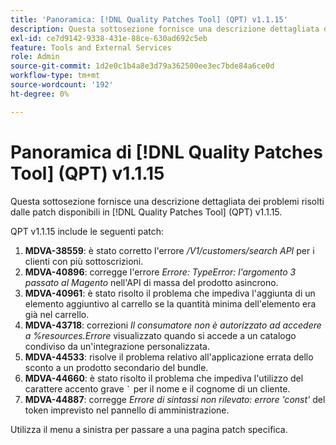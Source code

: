 ```yaml
---
title: 'Panoramica: [!DNL Quality Patches Tool] (QPT) v1.1.15'
description: Questa sottosezione fornisce una descrizione dettagliata dei problemi risolti dalle patch disponibili in  [!DNL Quality Patches Tool] (QPT) v1.1.15.
exl-id: ce7d9142-9338-431e-88ce-630ad692c5eb
feature: Tools and External Services
role: Admin
source-git-commit: 1d2e0c1b4a8e3d79a362500ee3ec7bde84a6ce0d
workflow-type: tm+mt
source-wordcount: '192'
ht-degree: 0%

---
```


# Panoramica di [!DNL Quality Patches Tool] (QPT) v1.1.15

Questa sottosezione fornisce una descrizione dettagliata dei problemi risolti dalle patch disponibili in [!DNL Quality Patches Tool] (QPT) v1.1.15.

QPT v1.1.15 include le seguenti patch:

1. **MDVA-38559**: è stato corretto l&#39;errore */V1/customers/search API* per i clienti con più sottoscrizioni.
1. **MDVA-40896**: corregge l&#39;errore *Errore: TypeError: l&#39;argomento 3 passato al Magento* nell&#39;API di massa del prodotto asincrono.
1. **MDVA-40961**: è stato risolto il problema che impediva l&#39;aggiunta di un elemento aggiuntivo al carrello se la quantità minima dell&#39;elemento era già nel carrello.
1. **MDVA-43718**: correzioni *Il consumatore non è autorizzato ad accedere a %resources.Errore* visualizzato quando si accede a un catalogo condiviso da un&#39;integrazione personalizzata.
1. **MDVA-44533**: risolve il problema relativo all&#39;applicazione errata dello sconto a un prodotto secondario del bundle.
1. **MDVA-44660**: è stato risolto il problema che impediva l&#39;utilizzo del carattere accento grave ``` ` ``` per il nome e il cognome di un cliente.
1. **MDVA-44887**: corregge *Errore di sintassi non rilevato: errore &#39;const&#39;* del token imprevisto nel pannello di amministrazione.

Utilizza il menu a sinistra per passare a una pagina patch specifica.

